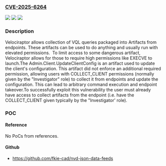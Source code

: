 ### [CVE-2025-6264](https://cve.mitre.org/cgi-bin/cvename.cgi?name=CVE-2025-6264)
![](https://img.shields.io/static/v1?label=Product&message=Velociraptor&color=blue)
![](https://img.shields.io/static/v1?label=Version&message=0%20&color=brightgreen)
![](https://img.shields.io/static/v1?label=Vulnerability&message=CWE-276%20Incorrect%20Default%20Permissions&color=brightgreen)

### Description

Velociraptor allows collection of VQL queries packaged into Artifacts from endpoints. These artifacts can be used to do anything and usually run with elevated permissions.  To limit access to some dangerous artifact, Velociraptor allows for those to require high permissions like EXECVE to launch.The Admin.Client.UpdateClientConfig is an artifact used to update the client's configuration. This artifact did not enforce an additional required permission, allowing users with COLLECT_CLIENT permissions (normally given by the "Investigator" role) to collect it from endpoints and update the configuration. This can lead to arbitrary command execution and endpoint takeover.To successfully exploit this vulnerability the user must already have access to collect artifacts from the endpoint (i.e. have the COLLECT_CLIENT given typically by the "Investigator' role).

### POC

#### Reference
No PoCs from references.

#### Github
- https://github.com/fkie-cad/nvd-json-data-feeds

